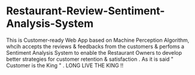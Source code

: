 # Restaurant-Review-Sentiment-Analysis-System

This is Customer-ready Web App based on Machine Perception Algorithm, whcih accepts the reviews & feedbacks from the customers & perfoms a Sentiment Analysis System to enable the Restaurant Owners to develop better strategies for customer retention & satisfaction .
As it is said " Customer is the King " . LONG LIVE THE KING !!
